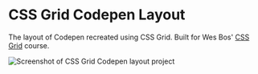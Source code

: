 # CSS Grid Codepen Layout

The layout of Codepen recreated using CSS Grid. Built for Wes Bos' [CSS Grid](https://cssgrid.io/) course.

![Screenshot of CSS Grid Codepen layout project](https://res.cloudinary.com/gerhynes/image/upload/q_auto/v1551305591/Screenshot_2019-02-27_CSS_Grid_Codepen_Layout_1_fxxmfq.png)
